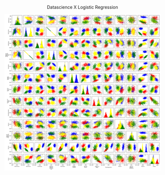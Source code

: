 <p align="center">Datascience X Logistic Regression </p>

![Our flag](/graph/pair/all_features_pairplot.png)
